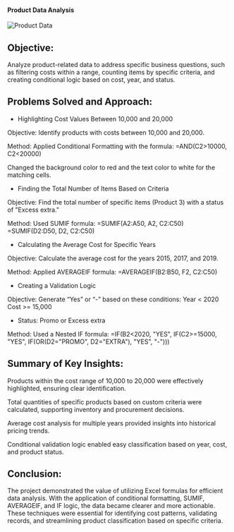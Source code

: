 #### Product Data Analysis


![Product Data](https://github.com/user-attachments/assets/68c44213-f00d-4423-8638-879f2ac3613e)

## Objective:

Analyze product-related data to address specific business questions, such as filtering costs within a range, counting items by specific criteria, and creating conditional logic based on cost, year, and status.

## Problems Solved and Approach:
- Highlighting Cost Values Between 10,000 and 20,000

Objective: Identify products with costs between 10,000 and 20,000.

Method:
Applied Conditional Formatting with the formula:
=AND(C2>10000, C2<20000)

Changed the background color to red and the text color to white for the matching cells.

- Finding the Total Number of Items Based on Criteria

Objective: Find the total number of specific items (Product 3) with a status of "Excess extra."

Method:
Used SUMIF formula:
=SUMIF(A2:A50, A2, C2:C50)
=SUMIF(D2:D50, D2, C2:C50)

- Calculating the Average Cost for Specific Years

Objective: Calculate the average cost for the years 2015, 2017, and 2019.

Method:
Applied AVERAGEIF formula:
=AVERAGEIF(B2:B50, F2, C2:C50)

- Creating a Validation Logic

Objective: Generate “Yes” or “-” based on these conditions:
Year < 2020
Cost >= 15,000

- Status: Promo or Excess extra
  
Method:
Used a Nested IF formula:
=IF(B2<2020, "YES", IF(C2>=15000, "YES", IF(OR(D2="PROMO", D2="EXTRA"), "YES", "-")))

## Summary of Key Insights:

Products within the cost range of 10,000 to 20,000 were effectively highlighted, ensuring clear identification.

Total quantities of specific products based on custom criteria were calculated, supporting inventory and procurement decisions.

Average cost analysis for multiple years provided insights into historical pricing trends.

Conditional validation logic enabled easy classification based on year, cost, and product status.


## Conclusion:
The project demonstrated the value of utilizing Excel formulas for efficient data analysis. With the application of conditional formatting, SUMIF, AVERAGEIF, and IF logic, the data became clearer and more actionable. These techniques were essential for identifying cost patterns, validating records, and streamlining product classification based on specific criteria.
